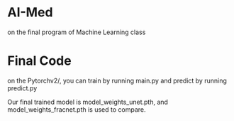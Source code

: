 # AI-Med
 on the final program of Machine Learning class
# Final Code
 on the Pytorchv2/, you can train by running main.py and predict by running predict.py
 
 Our final trained model is model_weights_unet.pth, and model_weights_fracnet.pth is used to compare.
